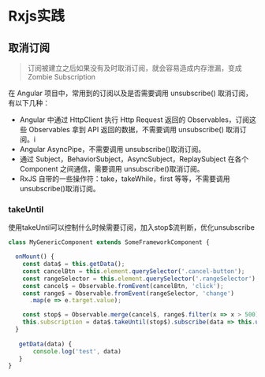 # Rxjs实践



## 取消订阅

> 订阅被建立之后如果没有及时取消订阅，就会容易造成内存泄漏，变成Zombie Subscription

在 Angular 项目中，常用到的订阅以及是否需要调用 unsubscribe() 取消订阅，有以下几种：

- Angular 中通过 HttpClient 执行 Http Request 返回的 Observables，订阅这些 Observables 拿到 API 返回的数据，不需要调用 unsubscribe() 取消订阅。i
- Angular AsyncPipe，不需要调用 unsubscribe()取消订阅。
- 通过 Subject，BehaviorSubject，AsyncSubject，ReplaySubject 在各个 Component 之间通信，需要调用 unsubscribe()取消订阅。
- RxJS 自带的一些操作符：take，takeWhile，first 等等，不需要调用 unsubscribe()取消订阅。



### takeUntil

使用takeUntil可以控制什么时候需要订阅，加入stop$流判断，优化unsubscribe

```typescript
class MyGenericComponent extends SomeFrameworkComponent {

  onMount() {
    const data$ = this.getData();
    const cancelBtn = this.element.querySelector('.cancel-button');
    const rangeSelector = this.element.querySelector('.rangeSelector');
    const cancel$ = Observable.fromEvent(cancelBtn, 'click');
    const range$ = Observable.fromEvent(rangeSelector, 'change')
      .map(e => e.target.value);

    const stop$ = Observable.merge(cancel$, range$.filter(x => x > 500))
    this.subscription = data$.takeUntil(stop$).subscribe(data => this.updateData(data));
  }
    
   getData(data) {
       console.log('test', data)
   }
}
```

